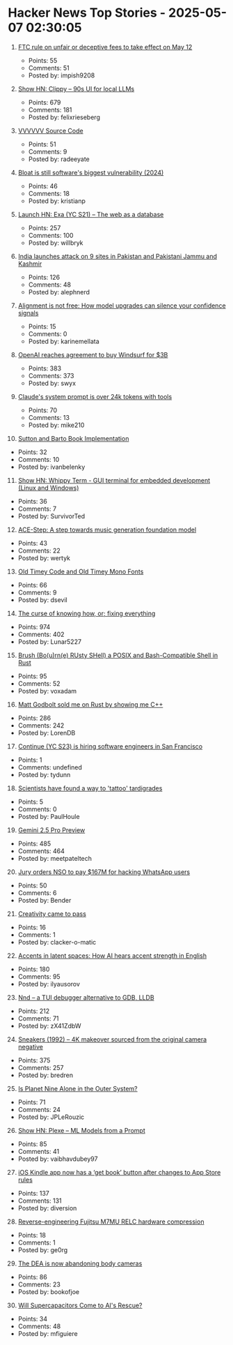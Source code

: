 # Hacker News Top Stories - 2025-05-07 02:30:05

1. [FTC rule on unfair or deceptive fees to take effect on May 12](https://www.ftc.gov/news-events/news/press-releases/2025/05/ftc-rule-unfair-or-deceptive-fees-take-effect-may-12-2025)
   - Points: 55
   - Comments: 51
   - Posted by: impish9208

2. [Show HN: Clippy – 90s UI for local LLMs](https://felixrieseberg.github.io/clippy/)
   - Points: 679
   - Comments: 181
   - Posted by: felixrieseberg

3. [VVVVVV Source Code](https://github.com/TerryCavanagh/VVVVVV)
   - Points: 51
   - Comments: 9
   - Posted by: radeeyate

4. [Bloat is still software's biggest vulnerability (2024)](https://spectrum.ieee.org/lean-software-development)
   - Points: 46
   - Comments: 18
   - Posted by: kristianp

5. [Launch HN: Exa (YC S21) – The web as a database](undefined)
   - Points: 257
   - Comments: 100
   - Posted by: willbryk

6. [India launches attack on 9 sites in Pakistan and Pakistani Jammu and Kashmir](https://www.reuters.com/world/india/india-launches-attack-9-sites-pakistan-pakistan-occupied-jammu-kashmir-2025-05-06/)
   - Points: 126
   - Comments: 48
   - Posted by: alephnerd

7. [Alignment is not free: How model upgrades can silence your confidence signals](https://www.variance.co/post/alignment-is-not-free-how-a-model-silenced-our-confidence-signals)
   - Points: 15
   - Comments: 0
   - Posted by: karinemellata

8. [OpenAI reaches agreement to buy Windsurf for $3B](https://www.bloomberg.com/news/articles/2025-05-06/openai-reaches-agreement-to-buy-startup-windsurf-for-3-billion)
   - Points: 383
   - Comments: 373
   - Posted by: swyx

9. [Claude's system prompt is over 24k tokens with tools](https://github.com/asgeirtj/system_prompts_leaks/blob/main/claude.txt)
   - Points: 70
   - Comments: 13
   - Posted by: mike210

10. [Sutton and Barto Book Implementation](https://github.com/ivanbelenky/RL)
   - Points: 32
   - Comments: 10
   - Posted by: ivanbelenky

11. [Show HN: Whippy Term - GUI terminal for embedded development (Linux and Windows)](https://whippyterm.com)
   - Points: 36
   - Comments: 7
   - Posted by: SurvivorTed

12. [ACE-Step: A step towards music generation foundation model](https://github.com/ace-step/ACE-Step)
   - Points: 43
   - Comments: 22
   - Posted by: wertyk

13. [Old Timey Code and Old Timey Mono Fonts](https://github.com/dse/old-timey-mono-font)
   - Points: 66
   - Comments: 9
   - Posted by: dsevil

14. [The curse of knowing how, or; fixing everything](https://notashelf.dev/posts/curse-of-knowing)
   - Points: 974
   - Comments: 402
   - Posted by: Lunar5227

15. [Brush (Bo(u)rn(e) RUsty SHell) a POSIX and Bash-Compatible Shell in Rust](https://github.com/reubeno/brush)
   - Points: 95
   - Comments: 52
   - Posted by: voxadam

16. [Matt Godbolt sold me on Rust by showing me C++](https://www.collabora.com/news-and-blog/blog/2025/05/06/matt-godbolt-sold-me-on-rust-by-showing-me-c-plus-plus/)
   - Points: 286
   - Comments: 242
   - Posted by: LorenDB

17. [Continue (YC S23) is hiring software engineers in San Francisco](https://www.ycombinator.com/companies/continue/jobs/smcxRnM-software-engineer)
   - Points: 1
   - Comments: undefined
   - Posted by: tydunn

18. [Scientists have found a way to 'tattoo' tardigrades](https://phys.org/news/2025-04-scientists-tattoo-tardigrades.html)
   - Points: 5
   - Comments: 0
   - Posted by: PaulHoule

19. [Gemini 2.5 Pro Preview](https://developers.googleblog.com/en/gemini-2-5-pro-io-improved-coding-performance/)
   - Points: 485
   - Comments: 464
   - Posted by: meetpateltech

20. [Jury orders NSO to pay $167M for hacking WhatsApp users](https://arstechnica.com/security/2025/05/jury-orders-nso-to-pay-167-million-for-hacking-whatsapp-users/)
   - Points: 50
   - Comments: 6
   - Posted by: Bender

21. [Creativity came to pass](https://vale.rocks/posts/creativity-came-to-pass)
   - Points: 16
   - Comments: 1
   - Posted by: clacker-o-matic

22. [Accents in latent spaces: How AI hears accent strength in English](https://accent-strength.boldvoice.com/)
   - Points: 180
   - Comments: 95
   - Posted by: ilyausorov

23. [Nnd – a TUI debugger alternative to GDB, LLDB](https://github.com/al13n321/nnd)
   - Points: 212
   - Comments: 71
   - Posted by: zX41ZdbW

24. [Sneakers (1992) – 4K makeover sourced from the original camera negative](https://www.blu-ray.com/movies/Sneakers-4K-Blu-ray/343185/)
   - Points: 375
   - Comments: 257
   - Posted by: bredren

25. [Is Planet Nine Alone in the Outer System?](https://www.centauri-dreams.org/2025/05/06/is-planet-nine-alone-in-the-outer-system/)
   - Points: 71
   - Comments: 24
   - Posted by: JPLeRouzic

26. [Show HN: Plexe – ML Models from a Prompt](https://github.com/plexe-ai/plexe)
   - Points: 85
   - Comments: 41
   - Posted by: vaibhavdubey97

27. [iOS Kindle app now has a ‘get book’ button after changes to App Store rules](https://www.theverge.com/news/661719/amazon-app-ios-apple-iphone-ipad-kindle-buy-books)
   - Points: 137
   - Comments: 131
   - Posted by: diversion

28. [Reverse-engineering Fujitsu M7MU RELC hardware compression](https://op-co.de/blog/posts/fujitsu_relc_compression/)
   - Points: 18
   - Comments: 1
   - Posted by: ge0rg

29. [The DEA is now abandoning body cameras](https://www.propublica.org/article/drug-enforcement-administration-ends-body-camera-program-trump)
   - Points: 86
   - Comments: 23
   - Posted by: bookofjoe

30. [Will Supercapacitors Come to AI's Rescue?](https://spectrum.ieee.org/supercapacitor-2671883490)
   - Points: 34
   - Comments: 48
   - Posted by: mfiguiere

